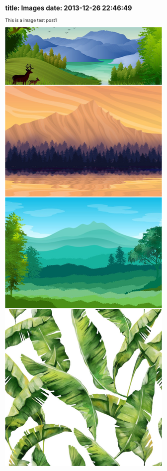 title: Images
date: 2013-12-26 22:46:49
---
This is a image test post1

![](/images/river.png)
![](images/landscape-1.jpg)
![](images/landscape-2.jpg)
![Caption](images/leaf.jpg)

